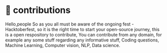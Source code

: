 
# :bookmark: contributions
Hello,people So as you all must be aware of the ongoing fest -Hacktoberfest, so it is the right time to start your open-source journey, this is a open respository to contribute,
You can contribute from any domain, for example any some stuff regarding any informative stuff, Coding questions, Machine Learning, Computer vision, NLP, Data science.
 

